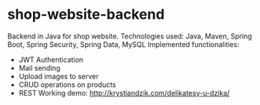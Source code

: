 # shop-website-backend
Backend in Java for shop website.
Technologies used: Java, Maven, Spring Boot, Spring Security, Spring Data, MySQL
Implemented functionalities:
- JWT Authentication
- Mail sending
- Upload images to server
- CRUD operations on products
- REST
Working demo: http://krystiandzik.com/delikatesy-u-dzika/
